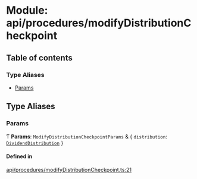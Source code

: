 # Module: api/procedures/modifyDistributionCheckpoint

## Table of contents

### Type Aliases

- [Params](../wiki/api.procedures.modifyDistributionCheckpoint#params)

## Type Aliases

### Params

Ƭ **Params**: `ModifyDistributionCheckpointParams` & { `distribution`: [`DividendDistribution`](../wiki/api.entities.DividendDistribution.DividendDistribution)  }

#### Defined in

[api/procedures/modifyDistributionCheckpoint.ts:21](https://github.com/PolymathNetwork/polymesh-sdk/blob/31dfa0dc/src/api/procedures/modifyDistributionCheckpoint.ts#L21)
